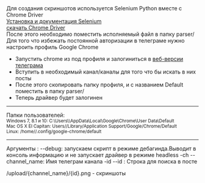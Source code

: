 <div>
Для создания скриншотов используется Selenium Python вместе с Chrome Driver<br>
<a href="https://selenium-python.readthedocs.io/installation.html">Установка и документация Selenium</a>
<br>
<a href="https://sites.google.com/chromium.org/driver/">скачать Chrome Driver</a>
<br>
После этого необходимо поместить исполняемый файл в папку parser/
Для того что избежать постоянной авторизации в телеграме нужно настроить профиль Google Chrome
<ul>
<li>Запустить chrome из под профиля и залогиниться в <a href="https://web.telegram.org/z/">веб-версии телеграма</a></li>
<li>Вступить в необходимый канал/каналы для того что бы искать в них посты</li>
<li>После этого скопировать папку профиля, и с названием Default поместить в папку parser/</li>
<li>Теперь драйвер будет залогинен</li>
</ul>
<hr>
Папки пользователей:<br>
<small>
Windows 7, 8.1 и 10: C:\Users\\AppData\Local\Google\Chrome\User Data\Default <br>
Mac OS X El Capitan: Users//Library/Application Support/Google/Chrome/Default <br>
Linux: /home//.config/google-chrome/default
</small>
<hr>

Аргументы : 
    --debug: запускаем скрипт в режиме дебагинда.Выводит в консоль информацию и не запускает драйвер в режиме headless
    -ch --channel_name: Имя телеграм канала
    -id --id : Строка для поиска в посте

/upload/{channel_name}/{id}.png - скриншоты
</div>
